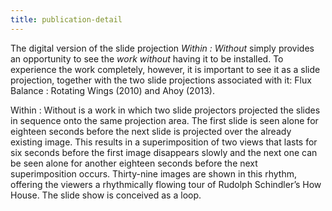 ```yaml
---
title: publication-detail
---
```


The digital version of the slide projection *Within : Without* simply provides
an opportunity to see the *work without* having it to be installed. To
experience the work completely, however, it is important to see it as a slide
projection, together with the two slide projections associated with it: Flux
Balance : Rotating Wings (2010) and Ahoy (2013).

Within : Without is a work in which two slide projectors projected the slides
in sequence onto the same projection area. The first slide is seen alone for
eighteen seconds before the next slide is projected over the already existing
image. This results in a superimposition of two views that lasts for six
seconds before the first image disappears slowly and the next one can be seen
alone for another eighteen seconds before the next superimposition occurs.
Thirty-nine images are shown in this rhythm, offering the viewers a
rhythmically flowing tour of Rudolph Schindler’s How House. The slide show is
conceived as a loop.
